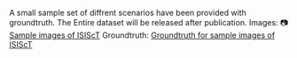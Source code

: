 A small sample set of diffrent scenarios have been provided with groundtruth. The Entire dataset will be released after publication.
Images:
📷 [Sample images of ISIScT](https://github.com/ISIScT-Dataset/ISIScT_Dataset/tree/main/images)
Groundtruth:
[Groundtruth for sample images of ISIScT](https://github.com/ISIScT-Dataset/ISIScT_Dataset/tree/main/Groundtruth)

